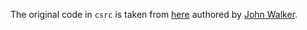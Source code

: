 

The original code in `csrc` is taken from [here](https://www.fourmilab.ch/smartall/) authored by [John Walker](https://www.fourmilab.ch/).
